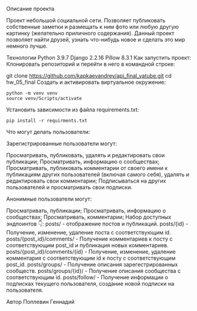 Описание проекта

Проект небольшой социальной сети. Позволяет публиковать собственные заметки и размещать к ним фото или любую другую картинку (желательно приличного содержания). Данный проект позволяет найти друзей, узнать что-нибудь новое и сделать это мир немного лучше.

Технологии
Python 3.9.7
Django 2.2.16
Pillow 8.3.1
Как запустить проект:
Клонировать репозиторий и перейти в него в командной строке:

git clone https://github.com/kapkaevandrey/api_final_yatube.git
cd hw_05_final
Cоздать и активировать виртуальное окружение:
```````
python -m venv venv
source venv/Scripts/activate
```````
Установить зависимости из файла requirements.txt:
```````
pip install -r requirments.txt
```````
Что могут делать пользователи:

Зарегистрированные пользователи могут:

Просматривать, публиковать, удалять и редактировать свои публикации;
Просматривать, информацию о сообществах;
Просматривать, публиковать комментарии от своего имени к публикациям других пользователей (включая самого себя), удалять и редактировать свои комментарии;
Подписываться на других пользователей и просматривать свои подписки.

Анонимные пользователи могут:

Просматривать, публикации;
Просматривать, информацию о сообществах;
Просматривать, комментарии;
Набор доступных эндпоинтов 👇:
posts/ - отображение постов и публикаций.
posts/{id} - Получение, изменение, удаление поста с соответствующим id.
posts/{post_id}/comments/ - Получение комментариев к посту с соответствующим post_id и публикация новых комментариев.
posts/{post_id}/comments/{id} - Получение, изменение, удаление комментария с соответствующим id к посту с соответствующим post_id.
posts/groups/ - Получение описания зарегестрированных сообществ.
posts/groups/{id}/ - Получение описания сообщества с соответствующим id.
posts/follow/ - Получение информации о подписках текущего пользователя, создание новой подписки на пользователя.

Автор
Поплевин Геннадий
